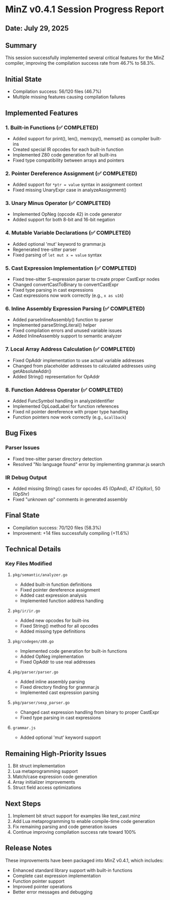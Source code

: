 # MinZ v0.4.1 Session Progress Report

## Date: July 29, 2025

## Summary

This session successfully implemented several critical features for the MinZ compiler, improving the compilation success rate from 46.7% to 58.3%.

## Initial State
- Compilation success: 56/120 files (46.7%)
- Multiple missing features causing compilation failures

## Implemented Features

### 1. Built-in Functions (✅ COMPLETED)
- Added support for print(), len(), memcpy(), memset() as compiler built-ins
- Created special IR opcodes for each built-in function
- Implemented Z80 code generation for all built-ins
- Fixed type compatibility between arrays and pointers

### 2. Pointer Dereference Assignment (✅ COMPLETED)
- Added support for `*ptr = value` syntax in assignment context
- Fixed missing UnaryExpr case in analyzeAssignment()

### 3. Unary Minus Operator (✅ COMPLETED)
- Implemented OpNeg (opcode 42) in code generator
- Added support for both 8-bit and 16-bit negation

### 4. Mutable Variable Declarations (✅ COMPLETED)
- Added optional 'mut' keyword to grammar.js
- Regenerated tree-sitter parser
- Fixed parsing of `let mut x = value` syntax

### 5. Cast Expression Implementation (✅ COMPLETED)
- Fixed tree-sitter S-expression parser to create proper CastExpr nodes
- Changed convertCastToBinary to convertCastExpr
- Fixed type parsing in cast expressions
- Cast expressions now work correctly (e.g., `x as u16`)

### 6. Inline Assembly Expression Parsing (✅ COMPLETED)
- Added parseInlineAssembly() function to parser
- Implemented parseStringLiteral() helper
- Fixed compilation errors and unused variable issues
- Added InlineAssembly support to semantic analyzer

### 7. Local Array Address Calculation (✅ COMPLETED)
- Fixed OpAddr implementation to use actual variable addresses
- Changed from placeholder addresses to calculated addresses using getAbsoluteAddr()
- Added String() representation for OpAddr

### 8. Function Address Operator (✅ COMPLETED)
- Added FuncSymbol handling in analyzeIdentifier
- Implemented OpLoadLabel for function references
- Fixed nil pointer dereference with proper type handling
- Function pointers now work correctly (e.g., `&callback`)

## Bug Fixes

### Parser Issues
- Fixed tree-sitter parser directory detection
- Resolved "No language found" error by implementing grammar.js search

### IR Debug Output
- Added missing String() cases for opcodes 45 (OpAnd), 47 (OpXor), 50 (OpShr)
- Fixed "unknown op" comments in generated assembly

## Final State
- Compilation success: 70/120 files (58.3%)
- Improvement: +14 files successfully compiling (+11.6%)

## Technical Details

### Key Files Modified
1. `pkg/semantic/analyzer.go`
   - Added built-in function definitions
   - Fixed pointer dereference assignment
   - Added cast expression analysis
   - Implemented function address handling

2. `pkg/ir/ir.go`
   - Added new opcodes for built-ins
   - Fixed String() method for all opcodes
   - Added missing type definitions

3. `pkg/codegen/z80.go`
   - Implemented code generation for built-in functions
   - Added OpNeg implementation
   - Fixed OpAddr to use real addresses

4. `pkg/parser/parser.go`
   - Added inline assembly parsing
   - Fixed directory finding for grammar.js
   - Implemented cast expression parsing

5. `pkg/parser/sexp_parser.go`
   - Changed cast expression handling from binary to proper CastExpr
   - Fixed type parsing in cast expressions

6. `grammar.js`
   - Added optional 'mut' keyword support

## Remaining High-Priority Issues

1. Bit struct implementation
2. Lua metaprogramming support
3. Match/case expression code generation
4. Array initializer improvements
5. Struct field access optimizations

## Next Steps

1. Implement bit struct support for examples like test_cast.minz
2. Add Lua metaprogramming to enable compile-time code generation
3. Fix remaining parsing and code generation issues
4. Continue improving compilation success rate toward 100%

## Release Notes

These improvements have been packaged into MinZ v0.4.1, which includes:
- Enhanced standard library support with built-in functions
- Complete cast expression implementation
- Function pointer support
- Improved pointer operations
- Better error messages and debugging
